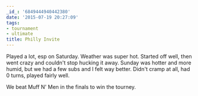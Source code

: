 ```yaml
---
_id_: '6849444940442380'
date: '2015-07-19 20:27:09'
tags:
- tournament
- ultimate
title: Philly Invite
---
```


Played a lot, esp on Saturday. Weather was super hot. Started off well, then went crazy and couldn't stop hucking it away. Sunday was hotter and more
humid, but we had a few subs and I felt way better. Didn't cramp at all, had 0 turns, played fairly well. 

We beat Muff N' Men in the finals to win the tourney.
